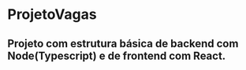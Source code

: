 # ProjetoVagas

## Projeto com estrutura básica de backend com Node(Typescript) e de frontend com React.
